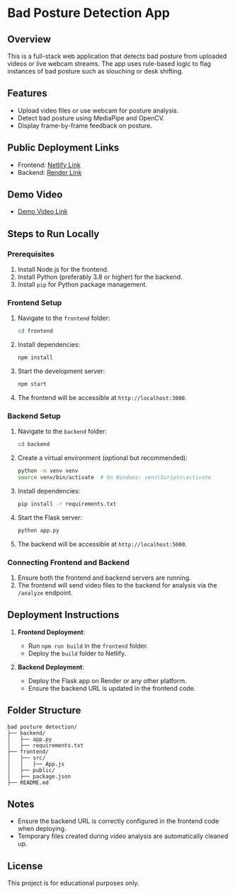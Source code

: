 # Bad Posture Detection App

## Overview
This is a full-stack web application that detects bad posture from uploaded videos or live webcam streams. The app uses rule-based logic to flag instances of bad posture such as slouching or desk shifting.

## Features
- Upload video files or use webcam for posture analysis.
- Detect bad posture using MediaPipe and OpenCV.
- Display frame-by-frame feedback on posture.

## Public Deployment Links
- Frontend: [Netlify Link](https://deluxe-kangaroo-89eb6e.netlify.app/)
- Backend: [Render Link](https://bad-posture-detection-1.onrender.com/)

## Demo Video
- [Demo Video Link](https://your-demo-video-link)

## Steps to Run Locally

### Prerequisites
1. Install Node.js for the frontend.
2. Install Python (preferably 3.8 or higher) for the backend.
3. Install `pip` for Python package management.

### Frontend Setup
1. Navigate to the `frontend` folder:
   ```bash
   cd frontend
   ```
2. Install dependencies:
   ```bash
   npm install
   ```
3. Start the development server:
   ```bash
   npm start
   ```
4. The frontend will be accessible at `http://localhost:3000`.

### Backend Setup
1. Navigate to the `backend` folder:
   ```bash
   cd backend
   ```
2. Create a virtual environment (optional but recommended):
   ```bash
   python -m venv venv
   source venv/bin/activate  # On Windows: venv\Scripts\activate
   ```
3. Install dependencies:
   ```bash
   pip install -r requirements.txt
   ```
4. Start the Flask server:
   ```bash
   python app.py
   ```
5. The backend will be accessible at `http://localhost:5000`.

### Connecting Frontend and Backend
1. Ensure both the frontend and backend servers are running.
2. The frontend will send video files to the backend for analysis via the `/analyze` endpoint.

## Deployment Instructions
1. **Frontend Deployment**:
   - Run `npm run build` in the `frontend` folder.
   - Deploy the `build` folder to Netlify.

2. **Backend Deployment**:
   - Deploy the Flask app on Render or any other platform.
   - Ensure the backend URL is updated in the frontend code.

## Folder Structure
```
bad posture detection/
├── backend/
│   ├── app.py
│   ├── requirements.txt
├── frontend/
│   ├── src/
│   │   ├── App.js
│   ├── public/
│   ├── package.json
├── README.md
```

## Notes
- Ensure the backend URL is correctly configured in the frontend code when deploying.
- Temporary files created during video analysis are automatically cleaned up.

## License
This project is for educational purposes only.